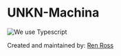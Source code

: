 # UNKN-Machina
![We use Typescript](https://img.shields.io/badge/written_in-typescript-000855?logo=typescript&logoColor=ddd)

Created and maintained by: 
<a href="https://github.com/renross">Ren Ross</a>